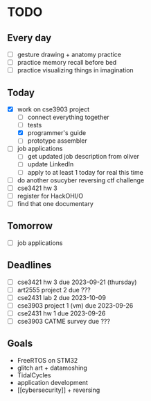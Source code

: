 # TODO

## Every day
- [ ] gesture drawing + anatomy practice
- [ ] practice memory recall before bed
- [ ] practice visualizing things in imagination

## Today
- [x] work on cse3903 project
    - [ ] connect everything together
    - [ ] tests
    - [x] programmer's guide
    - [ ] prototype assembler
- [ ] job applications
    - [ ] get updated job description from oliver
    - [ ] update LinkedIn
    - [ ] apply to at least 1 today for real this time
- [ ] do another osucyber reversing ctf challenge
- [ ] cse3421 hw 3
- [ ] register for HackOHI/O
- [ ] find that one documentary

## Tomorrow
- [ ] job applications

## Deadlines
- [ ] cse3421 hw 3 due 2023-09-21 (thursday)
- [ ] art2555 project 2 due ???
- [ ] cse2431 lab 2 due 2023-10-09
- [ ] cse3903 project 1 (vm) due 2023-09-26
- [ ] cse2431 hw 1 due 2023-09-26
- [ ] cse3903 CATME survey due ???

## Goals
- FreeRTOS on STM32
- glitch art + datamoshing
- TidalCycles
- application development
- [[cybersecurity]] + reversing
